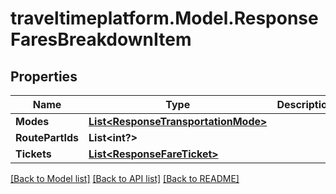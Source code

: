 # traveltimeplatform.Model.ResponseFaresBreakdownItem
## Properties

Name | Type | Description | Notes
------------ | ------------- | ------------- | -------------
**Modes** | [**List&lt;ResponseTransportationMode&gt;**](ResponseTransportationMode.md) |  | 
**RoutePartIds** | **List&lt;int?&gt;** |  | 
**Tickets** | [**List&lt;ResponseFareTicket&gt;**](ResponseFareTicket.md) |  | 

[[Back to Model list]](../README.md#documentation-for-models) [[Back to API list]](../README.md#documentation-for-api-endpoints) [[Back to README]](../README.md)

